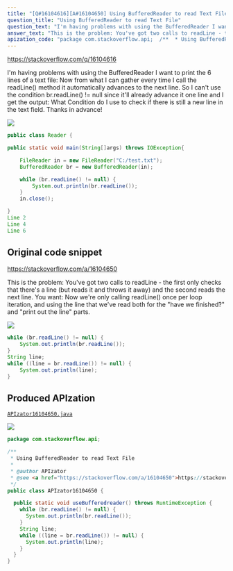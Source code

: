 ```yaml
---
title: "[Q#16104616][A#16104650] Using BufferedReader to read Text File"
question_title: "Using BufferedReader to read Text File"
question_text: "I'm having problems with using the BufferedReader I want to print the 6 lines of a text file: Now from what I can gather every time I call the readLine() method it automatically advances to the next line. So I can't use the condition br.readLine() != null since it'll already advance it one line and I get the output: What Condition do I use to check if there is still a new line in the text field. Thanks in advance!"
answer_text: "This is the problem: You've got two calls to readLine - the first only checks that there's a line (but reads it and throws it away) and the second reads the next line. You want: Now we're only calling readLine() once per loop iteration, and using the line that we've read both for the \"have we finished?\" and \"print out the line\" parts."
apization_code: "package com.stackoverflow.api;  /**  * Using BufferedReader to read Text File  *  * @author APIzator  * @see <a href=\"https://stackoverflow.com/a/16104650\">https://stackoverflow.com/a/16104650</a>  */ public class APIzator16104650 {    public static void useBufferedreader() throws RuntimeException {     while (br.readLine() != null) {       System.out.println(br.readLine());     }     String line;     while ((line = br.readLine()) != null) {       System.out.println(line);     }   } }"
---
```


https://stackoverflow.com/q/16104616

I&#x27;m having problems with using the BufferedReader
I want to print the 6 lines of a text file:
Now from what I can gather every time I call the readLine() method it automatically advances to the next line.
So I can&#x27;t use the condition br.readLine() != null since it&#x27;ll already advance it one line and I get the output:
What Condition do I use to check if there is still a new line in the text field.
Thanks in advance!


<div class="code-logo"><img src="/stackoverflow.png" /></div>

```java
public class Reader {

public static void main(String[]args) throws IOException{

    FileReader in = new FileReader("C:/test.txt");
    BufferedReader br = new BufferedReader(in);

    while (br.readLine() != null) {
        System.out.println(br.readLine());
    }
    in.close();

}
Line 2
Line 4
Line 6
```


## Original code snippet

https://stackoverflow.com/a/16104650

This is the problem:
You&#x27;ve got two calls to readLine - the first only checks that there&#x27;s a line (but reads it and throws it away) and the second reads the next line. You want:
Now we&#x27;re only calling readLine() once per loop iteration, and using the line that we&#x27;ve read both for the &quot;have we finished?&quot; and &quot;print out the line&quot; parts.

<div class="code-logo"><img src="/stackoverflow.png" /></div>

```java
while (br.readLine() != null) {
    System.out.println(br.readLine());
}
String line;
while ((line = br.readLine()) != null) {
    System.out.println(line);
}
```

## Produced APIzation

[`APIzator16104650.java`](https://github.com/pasqualesalza/apization-temp-data/raw/master/search/APIzator16104650.java)

<div class="code-logo"><img src="/apizator.png" /></div>

```java
package com.stackoverflow.api;

/**
 * Using BufferedReader to read Text File
 *
 * @author APIzator
 * @see <a href="https://stackoverflow.com/a/16104650">https://stackoverflow.com/a/16104650</a>
 */
public class APIzator16104650 {

  public static void useBufferedreader() throws RuntimeException {
    while (br.readLine() != null) {
      System.out.println(br.readLine());
    }
    String line;
    while ((line = br.readLine()) != null) {
      System.out.println(line);
    }
  }
}

```